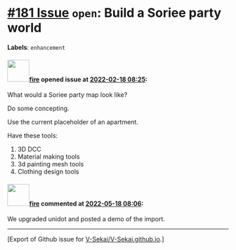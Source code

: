 # [\#181 Issue](https://github.com/V-Sekai/V-Sekai.github.io/issues/181) `open`: Build a Soriee party world
**Labels**: `enhancement`


#### <img src="https://avatars.githubusercontent.com/u/32321?u=c2e06a3d2b49a467aa907e54aa259516440267cc&v=4" width="50">[fire](https://github.com/fire) opened issue at [2022-02-18 08:25](https://github.com/V-Sekai/V-Sekai.github.io/issues/181):

What would a Soriee party map look like? 

Do some concepting.

Use the current placeholder of an apartment.

Have these tools:

1. 3D DCC
2. Material making tools
3. 3d painting mesh tools
4. Clothing design tools

#### <img src="https://avatars.githubusercontent.com/u/32321?u=c2e06a3d2b49a467aa907e54aa259516440267cc&v=4" width="50">[fire](https://github.com/fire) commented at [2022-05-18 08:06](https://github.com/V-Sekai/V-Sekai.github.io/issues/181#issuecomment-1129701522):

We upgraded unidot and posted a demo of the import.


-------------------------------------------------------------------------------



[Export of Github issue for [V-Sekai/V-Sekai.github.io](https://github.com/V-Sekai/V-Sekai.github.io).]
